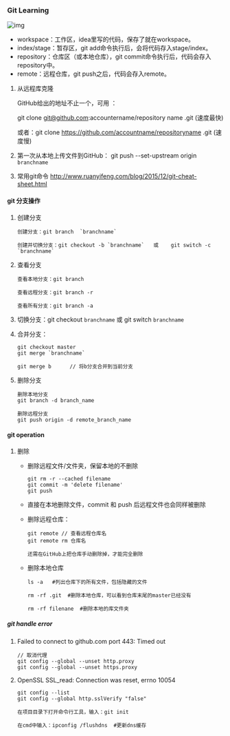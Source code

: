 ### Git Learning 

![img](https://img-blog.csdnimg.cn/20190604193324344.png?x-oss-process=image/watermark,type_ZmFuZ3poZW5naGVpdGk,shadow_10,text_aHR0cHM6Ly9ibG9nLmNzZG4ubmV0L2JlbmJlbl8yMDE1,size_16,color_FFFFFF,t_70)

- workspace：工作区，idea里写的代码，保存了就在workspace。
- index/stage：暂存区，git add命令执行后，会将代码存入stage/index。
- repository：仓库区（或本地仓库），git commit命令执行后，代码会存入repository中。
- remote：远程仓库，git push之后，代码会存入remote。	

1. 从远程库克隆

   GitHub给出的地址不止一个，可用 ：

   git clone git@github.com:accountername/repository name .git (速度最快)

   或者：git clone  https://github.com/accountname/repositoryname .git  (速度慢)

3. 第一次从本地上传文件到GitHub： git push --set-upstream origin `branchname`

3. 常用git命令    http://www.ruanyifeng.com/blog/2015/12/git-cheat-sheet.html



#### git 分支操作

1. 创建分支

   ```
   创建分支：git branch  `branchname`
   
   创建并切换分支：git checkout -b `branchname`   或    git switch -c `branchname`
   ```

2. 查看分支

   ```
   查看本地分支：git branch
   
   查看远程分支：git branch -r
   
   查看所有分支：git branch -a
   ```

3. 切换分支：git checkout `branchname`   或    git switch `branchname`

4. 合并分支： 

   ```
   git checkout master      
   git merge `branchname`
   
   git merge b      // 将b分支合并到当前分支
   ```

5. 删除分支

   ```
   删除本地分支
   git branch -d branch_name
   
   删除远程分支
   git push origin -d remote_branch_name
   ```

   

#### git operation

1. 删除

   - 删除远程文件/文件夹，保留本地的不删除

     ```
     git rm -r --cached filename
     git commit -m 'delete filename'
     git push
     ```

   -  直接在本地删除文件，commit 和 push 后远程文件也会同样被删除

   - 删除远程仓库：

     ```
     git remote // 查看远程仓库名
     git remote rm 仓库名
     
     还需在GitHub上把仓库手动删除掉，才能完全删除
     ```

   - 删除本地仓库
   
     ```
     ls -a   #列出仓库下的所有文件，包括隐藏的文件
     
     rm -rf .git  #删除本地仓库，可以看到仓库末尾的master已经没有
     
     rm -rf filenane  #删除本地的库文件夹
     ```
   
     



##### git handle error

1. Failed to connect to github.com port 443: Timed out

   ```
   // 取消代理
   git config --global --unset http.proxy
   git config --global --unset https.proxy
   ```

2. OpenSSL SSL_read: Connection was reset, errno 10054

   ```
   git config --list
   git config --global http.sslVerify "false"
   
   在项目目录下打开命令行工具，输入：git init 
   
   在cmd中输入：ipconfig /flushdns  #更新dns缓存
   ```

   

